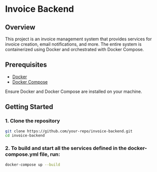 # Invoice Backend

## Overview

This project is an invoice management system that provides services for invoice creation, email notifications, and more. The entire system is containerized using Docker and orchestrated with Docker Compose.

## Prerequisites

- [Docker](https://www.docker.com/get-started)
- [Docker Compose](https://docs.docker.com/compose/install/)

Ensure Docker and Docker Compose are installed on your machine.

## Getting Started

### 1. Clone the repository

```bash
git clone https://github.com/your-repo/invoice-backend.git
cd invoice-backend
```

### 2. To build and start all the services defined in the docker-compose.yml file, run:

```bash
docker-compose up --build 
```

